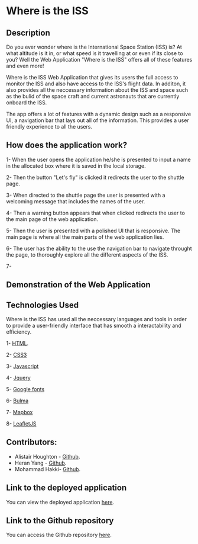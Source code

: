 # Where is the ISS

## Description

Do you ever wonder where is the International Space Station (ISS) is? At what altitude is it in, or what speed is it travelling at or even if its close to you? Well the Web Application "Where is the ISS" offers all of these features and even more!

Where is the ISS Web Application that gives its users the full access to monitor the ISS and also have access to the ISS's flight data. In additon, it also provides all the neccessary information about the ISS and space such as the bulid of the space craft and current astronauts that are currently onboard the ISS.

The app offers a lot of features with a dynamic design such as a responsive UI, a navigation bar that lays out all of the information. This provides a user friendly experience to all the users.


## How does the application work?

1- When the user opens the application he/she is presented to input a name in the allocated box where it is saved in the local storage.

2- Then the button "Let's fly" is clicked it redirects the user to the shuttle page.

3- When directed to the shuttle page the user is presented with a welcoming message that includes the names of the user.

4- Then a warning button appears that when clicked redirects the user to the main page of the web application.

5- Then the user is presented with a polished UI that is responsive. The main page is where all the main parts of the web application lies.

6- The user has the ability to the use the navigation bar to navigate throught the page, to thoroughly explore all the different aspects of the ISS.

7- 

## Demonstration of the Web Application

## Technologies Used

Where is the ISS has used all the neccessary languages and tools in order to provide a user-friendly interface that has smooth a interactability and efficiency.

1- [HTML](https://html.com/).

2- [CSS3](https://www.w3.org/Style/CSS/Overview.en.html)

3- [Javascript](https://www.javascript.com/)

4- [Jquery](https://jquery.com/)

5- [Google fonts](https://fonts.google.com/)

6- [Bulma](https://bulma.io/)

7- [Mapbox](https://www.mapbox.com/)

8- [LeafletJS](https://leafletjs.com/)

## Contributors:

* Alistair Houghton - [Github](https://github.com/Alistairhoughton).
* Heran Yang - [Github](https://github.com/heranYang93).
* Mohammad Hakki- [Github](https://github.com/Hakki1810).



## Link to the deployed application

You can view the deployed application [here](https://heranyang93.github.io/go-go-space/).

## Link to the Github repository

You can access the Github repository [here](https://github.com/heranYang93/go-go-space).


